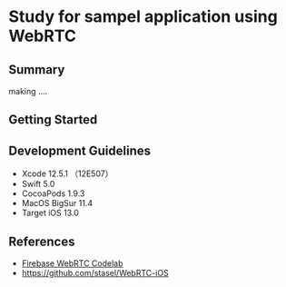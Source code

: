 # Study for sampel application using WebRTC

## Summary

making ....

## Getting Started


## Development Guidelines

- Xcode 12.5.1 （12E507）
- Swift 5.0
- CocoaPods 1.9.3
- MacOS BigSur 11.4
- Target iOS 13.0

## References
- [Firebase WebRTC Codelab](https://webrtc.org/getting-started/firebase-rtc-codelab)
- https://github.com/stasel/WebRTC-iOS